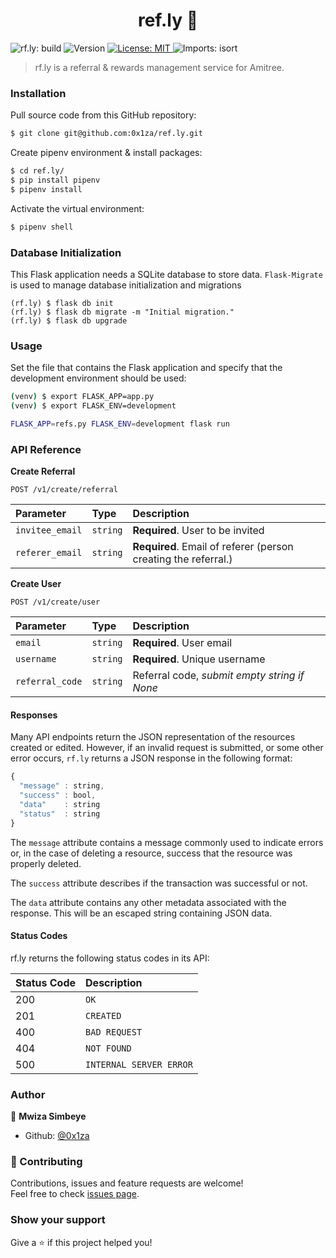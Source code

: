 <h1 align="center">ref.ly 🔗</h1>
<p>
  <img alt="rf.ly: build" src="https://github.com/0x1za/ref.ly/actions/workflows/python-app.yml/badge.svg" />
  <img alt="Version" src="https://img.shields.io/badge/version-v1-blue.svg?cacheSeconds=2592000" />
  <a href="#" target="_blank">
    <img alt="License: MIT" src="https://img.shields.io/badge/License-MIT-yellow.svg" />
  </a>
  <img alt="Imports: isort" src="https://img.shields.io/badge/%20imports-isort-%231674b1?style=flat&labelColor=ef8336" />
</p>


> rf.ly is a referral & rewards management service for Amitree.

### Installation

Pull source code from this GitHub repository:

```sh
$ git clone git@github.com:0x1za/ref.ly.git
```

Create pipenv environment & install packages:

```sh
$ cd ref.ly/
$ pip install pipenv
$ pipenv install
```

Activate the virtual environment:

```sh
$ pipenv shell
```

### Database Initialization

This Flask application needs a SQLite database to store data. `Flask-Migrate` is used to manage database initialization and migrations

```
(rf.ly) $ flask db init
(rf.ly) $ flask db migrate -m "Initial migration."
(rf.ly) $ flask db upgrade
```


### Usage
Set the file that contains the Flask application and specify that the development environment should be used:

```sh
(venv) $ export FLASK_APP=app.py
(venv) $ export FLASK_ENV=development
```

```sh
FLASK_APP=refs.py FLASK_ENV=development flask run
```

### API Reference

**Create Referral**
```http
POST /v1/create/referral
```

| Parameter | Type | Description |
| :--- | :--- | :--- |
| `invitee_email` | `string` | **Required**. User to be invited |
| `referer_email` | `string` | **Required**. Email of referer (person creating the referral.) |

**Create User**
```http
POST /v1/create/user
```

| Parameter | Type | Description |
| :--- | :--- | :--- |
| `email` | `string` | **Required**. User email |
| `username` | `string` | **Required**. Unique username |
| `referral_code` | `string` | Referral code, *submit empty string if None* |

#### Responses

Many API endpoints return the JSON representation of the resources created or edited. However, if an invalid request is submitted, or some other error occurs, `rf.ly` returns a JSON response in the following format:

```javascript
{
  "message" : string,
  "success" : bool,
  "data"    : string
  "status"  : string
}
```

The `message` attribute contains a message commonly used to indicate errors or, in the case of deleting a resource, success that the resource was properly deleted.

The `success` attribute describes if the transaction was successful or not.

The `data` attribute contains any other metadata associated with the response. This will be an escaped string containing JSON data.

#### Status Codes

rf.ly returns the following status codes in its API:

| Status Code | Description |
| :--- | :--- |
| 200 | `OK` |
| 201 | `CREATED` |
| 400 | `BAD REQUEST` |
| 404 | `NOT FOUND` |
| 500 | `INTERNAL SERVER ERROR` |

### Author

👤 **Mwiza Simbeye**

* Github: [@0x1za](https://github.com/0x1za)

### 🤝 Contributing

Contributions, issues and feature requests are welcome!<br />Feel free to check [issues page](https://github.com/0x1za/ref.ly/issues).

### Show your support

Give a ⭐️ if this project helped you!
